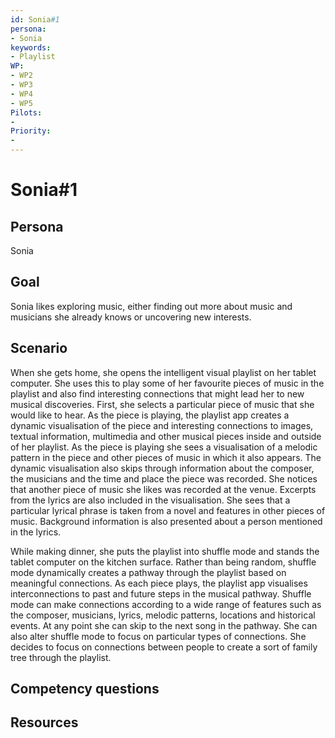 ```yaml
---
id: Sonia#1
persona: 
- Sonia
keywords: 
- Playlist
WP:
- WP2
- WP3
- WP4
- WP5
Pilots:
- 
Priority:
- 
---
```

# Sonia#1

## Persona
Sonia

## Goal
Sonia likes exploring music, either finding out more about music and musicians she already knows or uncovering new interests.

## Scenario  
When she gets home, she opens the intelligent visual playlist on her tablet computer. She uses this to play some of her favourite pieces of music in the playlist and also find interesting connections that might lead her to new musical discoveries.  First, she selects a particular piece of music that she would like to hear. As the piece is playing, the playlist app creates a dynamic visualisation of the piece and interesting connections to images, textual information, multimedia and other musical pieces inside and outside of her playlist. As the piece is playing she sees a visualisation of a melodic pattern in the piece and other pieces of music in which it also appears. The dynamic visualisation also skips through information about the composer, the musicians and the time and place the piece was recorded. She notices that another piece of music she likes was recorded at the venue. Excerpts from the lyrics are also included in the visualisation. She sees that a particular lyrical phrase is taken from a novel and features in other pieces of music. Background information is also presented about a person mentioned in the lyrics.

While making dinner, she puts the playlist into shuffle mode and stands the tablet computer on the kitchen surface. Rather than being random, shuffle mode dynamically creates a pathway through the playlist based on meaningful connections. As each piece plays, the playlist app visualises interconnections to past and future steps in the musical pathway. Shuffle mode can make connections according to a wide range of features such as the composer, musicians, lyrics, melodic patterns,  locations and historical events. At any point she can skip to the next song in the pathway. She can also alter shuffle mode to focus on particular types of connections. She decides to focus on connections between people to create a sort of family tree through the playlist. 

## Competency questions 


## Resources

